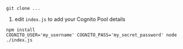 `git clone ...`


1. edit `index.js` to add your Cognito Pool details

```
npm install
COGNITO_USER='my_username' COGNITO_PASS='my_secret_password' node ./index.js
```